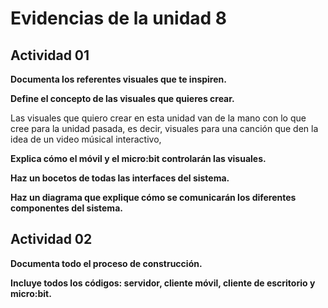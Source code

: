 
# Evidencias de la unidad 8

## Actividad 01

**Documenta los referentes visuales que te inspiren.**

**Define el concepto de las visuales que quieres crear.**

Las visuales que quiero crear en esta unidad van de la mano con lo que cree para la unidad pasada, es decir, visuales para una canción que den la idea de un video músical interactivo, 

**Explica cómo el móvil y el micro:bit controlarán las visuales.**

**Haz un bocetos de todas las interfaces del sistema.**

**Haz un diagrama que explique cómo se comunicarán los diferentes componentes del sistema.**

## Actividad 02

**Documenta todo el proceso de construcción.**

**Incluye todos los códigos: servidor, cliente móvil, cliente de escritorio y micro:bit.**


